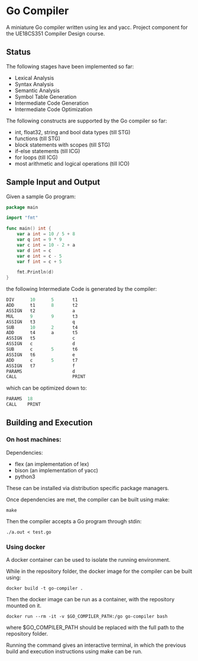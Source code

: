 # Go Compiler

A miniature Go compiler written using lex and yacc. Project component for the
UE18CS351 Compiler Design course.


## Status

The following stages have been implemented so far:
-   Lexical Analysis
-   Syntax Analysis
-   Semantic Analysis
-   Symbol Table Generation
-   Intermediate Code Generation
-   Intermediate Code Optimization

The following constructs are supported by the Go compiler so far:
-   int, float32, string and bool data types (till STG)
-   functions (till STG)
-   block statements with scopes (till STG)
-   if-else statements (till ICG)
-   for loops (till ICG)
-   most arithmetic and logical operations (till ICO)


## Sample Input and Output

Given a sample Go program:

```go
package main

import "fmt"

func main() int {
	var a int = 10 / 5 + 8
	var q int = 9 * 9
	var c int = 10 - 2 + a
	var d int = c
	var e int = c - 5
	var f int = c + 5

	fmt.Println(d)
}
```

the following Intermediate Code is generated by the compiler:
```as
DIV      10      5       t1
ADD      t1      8       t2
ASSIGN   t2              a
MUL      9       9       t3
ASSIGN   t3              q
SUB      10      2       t4
ADD      t4      a       t5
ASSIGN   t5              c
ASSIGN   c               d
SUB      c       5       t6
ASSIGN   t6              e
ADD      c       5       t7
ASSIGN   t7              f
PARAMS                   d
CALL                     PRINT
```

which can be optimized down to:
```as
PARAMS	18
CALL	PRINT
```


## Building and Execution

### On host machines:

Dependencies:
-   flex (an implementation of lex)
-   bison (an implementation of yacc)
-   python3

These can be installed via distribution specific package managers.

Once dependencies are met, the compiler can be built using make:
```
make
```

Then the compiler accepts a Go program through stdin:
```
./a.out < test.go
```

### Using docker

A docker container can be used to isolate the running environment.

While in the repository folder, the docker image for the compiler can be
built using:
```
docker build -t go-compiler .
```

Then the docker image can be run as a container, with the repository mounted
on it.
```
docker run --rm -it -v $GO_COMPILER_PATH:/go go-compiler bash
```

where $GO_COMPILER_PATH should be replaced with the full path to the
repository folder.

Running the command gives an interactive terminal, in which the previous
build and execution instructions using make can be run.
